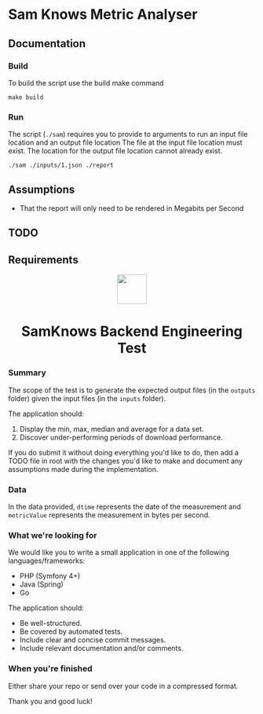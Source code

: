 # Sam Knows Metric Analyser 

## Documentation

### Build

To build the script use the build make command

```
make build
```

### Run

The script (`./sam`) requires you to provide to arguments to run an input file location and an output file location
The file at the input file location must exist.
The location for the output file location cannot already exist.
```
./sam ./inputs/1.json ./report
```

## Assumptions

  - That the report will only need to be rendered in Megabits per Second

## TODO

## Requirements


<div align="center">
  <img src="https://samknows.com/img/sk-logo.svg" align="center" width="60">
  <h1 align="center">SamKnows Backend Engineering Test</h1>
</div>

### Summary

The scope of the test is to generate the expected output files (in the `outputs` folder) given the input files (in the `inputs` folder).

The application should:
1. Display the min, max, median and average for a data set.
2. Discover under-performing periods of download performance.

If you do submit it without doing everything you'd like to do, then add a TODO file in root with the changes
you'd like to make and document any assumptions made during the implementation.

### Data
In the data provided, `dtime` represents the date of the measurement and `metricValue` represents 
the measurement in bytes per second.

### What we're looking for

We would like you to write a small application in one of the following languages/frameworks:
- PHP (Symfony 4+)
- Java (Spring)
- Go

The application should:

- Be well-structured.
- Be covered by automated tests.
- Include clear and concise commit messages.
- Include relevant documentation and/or comments.


### When you're finished

Either share your repo or send over your code in a compressed format.


Thank you and good luck!
